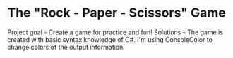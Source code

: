 # The "Rock - Paper - Scissors" Game

Project goal - Create a game for practice and fun!
Solutions - The game is created with basic syntax knowledge of C#. I'm using ConsoleColor to change colors of the output information.

 
